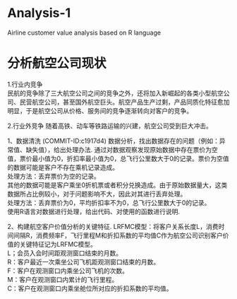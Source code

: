 # Analysis-1
Airline customer value analysis based on R language

# 分析航空公司现状  

1.行业内竞争  
民航的竞争除了三大航空公司之间的竞争之外，还将加入新崛起的各类小型航空公司、民营航空公司，甚至国外航空巨头。航空产品生产过剩，产品同质化特征愈加明显，于是航空公司从价格、服务间的竞争逐渐转向对客户的竞争。

2.行业外竞争
随着高铁、动车等铁路运输的兴建，航空公司受到巨大冲击。

1、数据清洗 (COMMIT-ID:c1917d4)
数据分析，找出数据存在的问题（例如：异常值、缺失值），给出处理办法. 
通过对数据观察发现原始数据中存在票价为空值，票价最小值为0，折扣率最小值为0，总飞行公里数大于0的记录。票价为空值的数据可能是客户不存在乘机记录造成。  
处理方法：丢弃票价为空的记录。  
其他的数据可能是客户乘坐0折机票或者积分兑换造成。由于原始数据量大，这类数据所占比例较小，对于问题影响不大，因此对其进行丢弃处理。  
处理方法：丢弃票价为0，平均折扣率不为0，总飞行公里数大于0的记录。  
使用R语言对数据进行处理，给出代码、对使用的函数进行说明.   

2、构建航空客户价值分析的关键特征. 
LRFMC模型：将客户关系长度L，消费时间间隔R，消费频率F，飞行里程M和折扣系数的平均值C作为航空公司识别客户价值的关键特征记为LRFMC模型。  
L；会员入会时间距观测窗口结束的月数。  
R：客户最近一次乘坐公司飞机距观测窗口结束的月数。  
F：客户在观测窗口内乘坐公司飞机的次数。     
M：客户在观测窗口内累计的飞行里程。  
C：客户在观测窗口内乘坐舱位所对应的折扣系数的平均值。  



